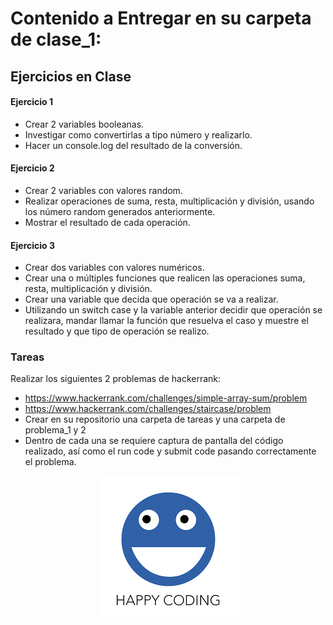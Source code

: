# Contenido a Entregar en su carpeta de clase_1:

## Ejercicios en Clase

#### Ejercicio 1
- Crear 2 variables booleanas.
- Investigar como convertirlas a tipo número y realizarlo.
- Hacer un console.log del resultado de la conversión.

#### Ejercicio 2
- Crear 2 variables con valores random.
- Realizar operaciones de suma, resta, multiplicación y división, usando los número random generados anteriormente.
- Mostrar el resultado de cada operación.

#### Ejercicio 3
- Crear dos variables con valores numéricos.
- Crear una o múltiples funciones que realicen las operaciones suma, resta, multiplicación y división.
- Crear una variable que decida que operación se va a realizar.
- Utilizando un switch case y la variable anterior decidir que operación se realizara, mandar llamar la función que resuelva el caso y muestre el resultado y que tipo de operación se realizo.

### Tareas

Realizar los siguientes 2 problemas de hackerrank:
- https://www.hackerrank.com/challenges/simple-array-sum/problem
- https://www.hackerrank.com/challenges/staircase/problem
- Crear en su repositorio una carpeta de tareas y una carpeta de problema_1 y 2
- Dentro de cada una se requiere captura de pantalla del código realizado, así como el run code y submit code pasando correctamente el problema.


<p align="center">
  <img src="assets/img/happycoding.png">
</p>
